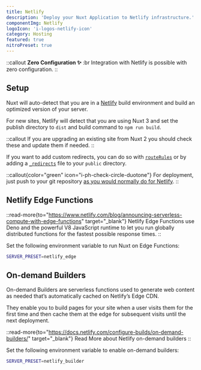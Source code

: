 ```yaml
---
title: Netlify
description: 'Deploy your Nuxt Application to Netlify infrastructure.'
componentImg: Netlify
logoIcon: 'i-logos-netlify-icon'
category: Hosting
featured: true
nitroPreset: true
---
```


::callout
**Zero Configuration ✨**
:br
Integration with Netlify is possible with zero configuration.
::

## Setup

Nuxt will auto-detect that you are in a [Netlify](https://www.netlify.com) build environment and build an optimized version of your server.

For new sites, Netlify will detect that you are using Nuxt 3 and set the publish directory to `dist` and build command to `npm run build`.

::callout
If you are upgrading an existing site from Nuxt 2 you should check these and update them if needed.
::

If you want to add custom redirects, you can do so with [`routeRules`](/docs/guide/concepts/rendering#hybrid-rendering) or by adding a [`_redirects`](https://docs.netlify.com/routing/redirects/#syntax-for-the-redirects-file) file to your `public` directory.

::callout{color="green" icon="i-ph-check-circle-duotone"}
For deployment, just push to your git repository [as you would normally do for Netlify](https://docs.netlify.com/configure-builds/get-started/).
::

## Netlify Edge Functions

::read-more{to="https://www.netlify.com/blog/announcing-serverless-compute-with-edge-functions" target="_blank"}
Netlify Edge Functions use Deno and the powerful V8 JavaScript runtime to let you run globally distributed functions for the fastest possible response times.
::

Set the following environment variable to run Nuxt on Edge Functions:

```bash
SERVER_PRESET=netlify_edge
```

## On-demand Builders

On-demand Builders are serverless functions used to generate web content as needed that’s automatically cached on Netlify’s Edge CDN.

They enable you to build pages for your site when a user visits them for the first time and then cache them at the edge for subsequent visits until the next deployment.

::read-more{to="https://docs.netlify.com/configure-builds/on-demand-builders/" target="_blank"}
Read More about Netlify on-demand builders
::

Set the following environment variable to enable on-demand builders:

```bash
SERVER_PRESET=netlify_builder
```
